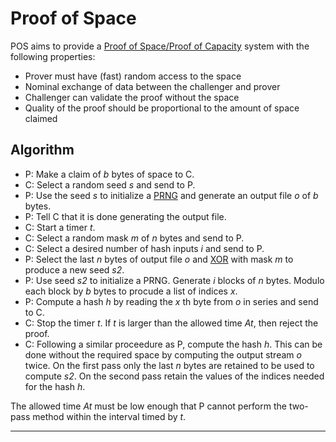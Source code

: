 # Proof of Space

POS aims to provide a [Proof of Space/Proof of Capacity][pos] system with the
following properties:

* Prover must have (fast) random access to the space
* Nominal exchange of data between the challenger and prover
* Challenger can validate the proof without the space
* Quality of the proof should be proportional to the amount of space claimed

## Algorithm

- P: Make a claim of *b* bytes of space to C.
- C: Select a random seed *s* and send to P.
- P: Use the seed *s* to initialize a [PRNG][prng] and generate an output file
  *o* of *b* bytes.
- P: Tell C that it is done generating the output file.
- C: Start a timer *t*.
- C: Select a random mask *m* of *n* bytes and send to P.
- C: Select a desired number of hash inputs *i* and send to P.
- P: Select the last *n* bytes of output file *o* and [XOR][xor] with mask *m*
  to produce a new seed *s2*.
- P: Use seed *s2* to initialize a PRNG. Generate *i* blocks of *n* bytes.
  Modulo each block by *b* bytes to procude a list of indices *x*.
- P: Compute a hash *h* by reading the *x* th byte from *o* in series and send
  to C.
- C: Stop the timer *t*. If *t* is larger than the allowed time *At*, then reject
  the proof.
- C: Following a similar proceedure as P, compute the hash *h*. This can be
  done without the required space by computing the output stream *o* twice. On
  the first pass only the last *n* bytes are retained to be used to compute
  *s2*. On the second pass retain the values of the indices needed for the hash
  *h*.

The allowed time *At* must be low enough that P cannot perform the two-pass
method within the interval timed by *t*.

---

[pos]: https://en.wikipedia.org/wiki/Proof-of-space
[prng]: https://en.wikipedia.org/wiki/Pseudorandom_number_generator
[xor]: https://en.wikipedia.org/wiki/Exclusive_or
